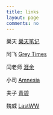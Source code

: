 ```yaml
---
title: links
layout: page
comments: no
---
```



樂天    [樂天笔记](http://letiantian.me)

阿飞    [Grey Times](http://kangkona.github.io)

闫老师  [涯余](http://hyan.in)

小司    [Amnesia](http://sinb.github.io)

夫子    [青碧](http://blog.fuzhii.com)
 
魏威    [LastWW](http://blog.lastww.com)

